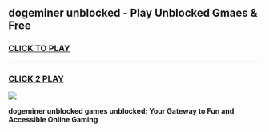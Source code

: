
## dogeminer unblocked - Play Unblocked Gmaes & Free
<h3>
<a href="https://news.freeplayer.one?title=dogeminer_unblocked&ref=16F">CLICK TO PLAY</a></h3>
<hr>

<h3>
<a href="https://news.freeplayer.one?title=dogeminer_unblocked&ref=16F">CLICK 2 PLAY</a>
  
</h3>

<a href="https://news.freeplayer.one?title=dogeminer_unblocked&ref=16F/"><img src="https://clearcache.store/games.png"></a>


**dogeminer unblocked games unblocked: Your Gateway to Fun and Accessible Online Gaming**
